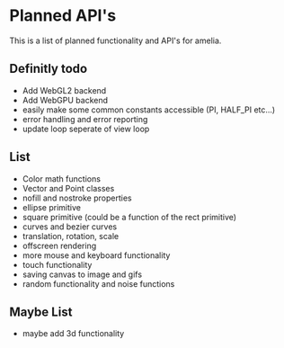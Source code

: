 # Planned API's

This is a list of planned functionality and API's for amelia.

## Definitly todo
- Add WebGL2 backend
- Add WebGPU backend
- easily make some common constants accessible (PI, HALF_PI etc...)
- error handling and error reporting
- update loop seperate of view loop

## List
- Color math functions
- Vector and Point classes
- nofill and nostroke properties
- ellipse primitive
- square primitive (could be a function of the rect primitive)
- curves and bezier curves
- translation, rotation, scale
- offscreen rendering
- more mouse and keyboard functionality
- touch functionality
- saving canvas to image and gifs
- random functionality and noise functions


## Maybe List
- maybe add 3d functionality